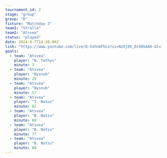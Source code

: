 ```yaml
---
tournament_id: 2
stage: "group"
group: "D"
fixture: "Matchday 3"
team1: "Stralla"
team2: "Atsvea"
status: "played"
date: 2024-8-7T14:20:00Z
link: "https://www.youtube.com/live/Q-5xhnmFhLo?si=N2OjEK_Di98kA8O-&t=10528"
goals:
  - team: "Atsvea"
    player: "N. Tethys"
    minute: 3
  - team: "Atsvea"
    player: "Nysnub"
    minute: 29
  - team: "Atsvea"
    player: "Nysnub"
    minute: 57
  - team: "Atsvea"
    player: "Z. Nasus"
    minute: 62
  - team: "Atsvea"
    player: "B. Notsu"
    minute: 68
  - team: "Atsvea"
    player: "B. Notsu"
    minute: 77
  - team: "Atsvea"
    player: "B. Notsu"
    minute: 88
---
```

